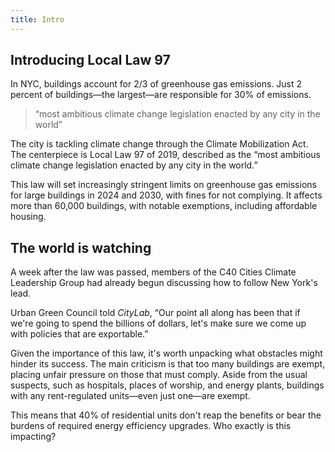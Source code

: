 ```yaml
---
title: Intro
---
```


## Introducing Local Law 97

In NYC, buildings account for 2/3 of greenhouse gas emissions. Just 2 percent of buildings—the largest—are responsible for 30% of emissions.

> “most ambitious climate change legislation enacted by any city in the world”

The city is tackling climate change through the Climate Mobilization Act. The centerpiece is Local Law 97 of 2019, described as the “most ambitious climate change legislation enacted by any city in the world.”

This law will set increasingly stringent limits on greenhouse gas emissions for large buildings in 2024 and 2030, with fines for not complying. It affects more than 60,000 buildings, with notable exemptions, including affordable housing.

## The world is watching

A week after the law was passed, members of the C40 Cities Climate Leadership Group had already begun discussing how to follow New York's lead.

Urban Green Council told *CityLab*, “Our point all along has been that if we're going to spend the billions of dollars, let's make sure we come up with policies that are exportable.”

Given the importance of this law, it's worth unpacking what obstacles might hinder its success. The main criticism is that too many buildings are exempt, placing unfair pressure on those that must comply. Aside from the usual suspects, such as hospitals, places of worship, and energy plants, buildings with any rent-regulated units—even just one—are exempt.

This means that 40% of residential units don't reap the benefits or bear the burdens of required energy efficiency upgrades. Who exactly is this impacting?